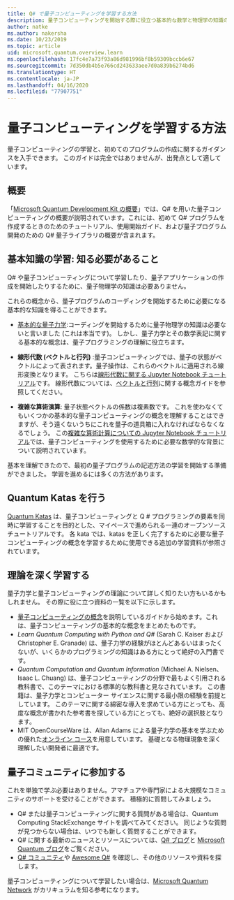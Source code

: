 ```yaml
---
title: Q# で量子コンピューティングを学習する方法
description: 量子コンピューティングを開始する際に役立つ基本的な数学と物理学の知識のリソース。
author: natke
ms.author: nakersha
ms.date: 10/23/2019
ms.topic: article
uid: microsoft.quantum.overview.learn
ms.openlocfilehash: 17fc4e7a73f93a86d981996bf8b59309bccb6e67
ms.sourcegitcommit: 7d350db4b5e766cd243633aee7d0a839b6274bd6
ms.translationtype: HT
ms.contentlocale: ja-JP
ms.lasthandoff: 04/16/2020
ms.locfileid: "77907751"
---
```

# <a name="how-to-learn-about-quantum-computing"></a>量子コンピューティングを学習する方法

量子コンピューティングの学習と、初めてのプログラムの作成に関するガイダンスを入手できます。 このガイドは完全ではありませんが、出発点として適しています。

## <a name="getting-started-overview"></a>概要

「[Microsoft Quantum Development Kit の概要](xref:microsoft.quantum.welcome)」では、Q# を用いた量子コンピューティングの概要が説明されています。これには、初めて Q# プログラムを作成するときのためのチュートリアル、使用開始ガイド、および量子プログラム開発のための Q# 量子ライブラリの概要が含まれます。

## <a name="learning-the-basics-what-do-you-need-to-know"></a>基本知識の学習: 知る必要があること

Q# や量子コンピューティングについて学習したり、量子アプリケーションの作成を開始したりするために、量子物理学の知識は必要ありません。

これらの概念から、量子プログラムのコーディングを開始するために必要になる基本的な知識を得ることができます。  

* [基本的な量子力学](xref:microsoft.quantum.concepts.intro):コーディングを開始するために量子物理学の知識は必要ないと言いました (これは本当です)。 しかし、量子力学とその数学表記に関する基本的な概念は、量子プログラミングの理解に役立ちます。

* **線形代数 (ベクトルと行列)** :量子コンピューティングでは、量子の状態がベクトルによって表されます。量子操作は、これらのベクトルに適用される線形変換となります。  こちらは[線形代数に関する Jupyter Notebook チュートリアル](https://github.com/microsoft/QuantumKatas/tree/master/tutorials/LinearAlgebra)です。  線形代数については、[ベクトルと行列](xref:microsoft.quantum.concepts.vectors)に関する概念ガイドを参照してください。

* **複雑な算術演算**: 量子状態ベクトルの係数は複素数です。 これを使わなくてもいくつかの基本的な量子コンピューティングの概念を理解することはできますが、そう遠くないうちにこれを量子の道具箱に入れなければならなくなるでしょう。  この[複雑な算術計算についての Jupyter Notebook チュートリアル](https://github.com/microsoft/QuantumKatas/tree/master/tutorials/ComplexArithmetic)では、量子コンピューティングを使用するために必要な数学的な背景について説明されています。 

基本を理解できたので、最初の量子プログラムの記述方法の学習を開始する準備ができました。  学習を進めるには多くの方法があります。

## <a name="do-the-quantum-katas"></a>Quantum Katas を行う

[Quantum Katas](xref:microsoft.quantum.overview.katas) は、量子コンピューティングと Q # プログラミングの要素を同時に学習することを目的とした、マイペースで進められる一連のオープンソース チュートリアルです。  各 kata では、katas を正しく完了するために必要な量子コンピューティングの概念を学習するために使用できる追加の学習資料が参照されています。  

## <a name="dive-into-the-theory"></a>理論を深く学習する

量子力学と量子コンピューティングの理論について詳しく知りたい方もいるかもしれません。 その際に役に立つ資料の一覧を以下に示します。

* [量子コンピューティングの概念](xref:microsoft.quantum.concepts.intro)を説明しているガイドから始めます。これは、量子コンピューティングの基本的な概念をまとめたものです。
* _Learn Quantum Computing with Python and Q#_ (Sarah C. Kaiser および Christopher E. Granade) は、量子力学の経験がほとんどあるいはまったくないが、いくらかのプログラミングの知識はある方にとって絶好の入門書です。
* _Quantum Computation and Quantum Information_ (Michael A. Nielsen、Isaac L. Chuang) は、量子コンピューティングの分野で最もよく引用される教科書で、このテーマにおける標準的な教科書と見なされています。 この書籍は、量子力学とコンピューター サイエンスに関する最小限の経験を前提としています。 このテーマに関する綿密な導入を求めている方にとっても、高度な概念が書かれた参考書を探している方にとっても、絶好の選択肢となります。
* MIT OpenCourseWare は、Allan Adams による量子力学の基本を学ぶための優れた[オンライン コース](https://www.youtube.com/watch?v=lZ3bPUKo5zc&list=PLUl4u3cNGP61-9PEhRognw5vryrSEVLPr)を用意しています。 基礎となる物理現象を深く理解したい開発者に最適です。

## <a name="join-the-quantum-community"></a>量子コミュニティに参加する

これを単独で学ぶ必要はありません。アマチュアや専門家による大規模なコミュニティのサポートを受けることができます。 積極的に質問してみましょう。

* Q# または量子コンピューティングに関する質問がある場合は、Quantum Computing StackExchange サイトを調べてみてください。 同じような質問が見つからない場合は、いつでも新しく質問することができます。 
* Q# に関する最新のニュースとリソースについては、[Q# ブログ](https://devblogs.microsoft.com/qsharp/)と [Microsoft Quantum ブログ](https://cloudblogs.microsoft.com/quantum/)をご覧ください。
* [Q# コミュニティ](https://qsharp.community/)や [Awesome Q#](https://project-awesome.org/ebraminio/awesome-qsharp) を確認し、その他のリソースや資料を探します。

 量子コンピューティングについて学習したい場合は、[Microsoft Quantum Network](https://info.microsoft.com/LearnMoreAboutMicrosoftQuantumNetwork.html) がカリキュラムを知る参考になります。  

